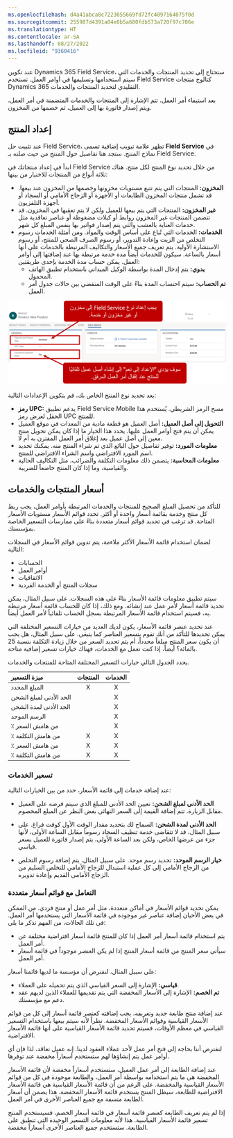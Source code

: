 ```yaml
---
ms.openlocfilehash: d4a41abca8c7223055669fd72fc4097164075f0d
ms.sourcegitcommit: 255987d4391a04e0b5a680fdb573a720f97c706e
ms.translationtype: HT
ms.contentlocale: ar-SA
ms.lasthandoff: 08/27/2022
ms.locfileid: "9360416"
---
```

 عند تكوين Dynamics 365 Field Service، ستحتاج إلى تحديد المنتجات والخدمات التي سيتم استخدامها وتسليمها في أوامر العمل. تستخدم Field Service كتالوج منتجات Dynamics 365 التقليدي لتحديد المنتجات والخدمات. 

بعد استيفاء أمر العمل، تتم الإشارة إلى المنتجات والخدمات المتضمنة في أمر العمل، ويتم إصدار فاتورة بها إلى العميل، ثم خصمها من المخزون.

## <a name="product-setup"></a>إعداد المنتج
عند تثبيت حل Field Service، تظهر علامة تبويب إضافية تسمى **Field Service** في نماذج المنتج. ستجد هنا تفاصيل حول المنتج من حيث صلته بـ Field Service.

ابدأ في إعداد منتجاتك في Field Service من خلال تحديد نوع المنتج لكل منتج. هناك ثلاثة أنواع من المنتجات للاختيار من بينها: 

- **المخزون:** المنتجات التي يتم تتبع مستويات مخزونها وخصمها من المخزون عند بيعها. قد تشمل منتجات المخزون الطابعات أو الأجهزة أو الزجاج الأمامي أو السجاد أو أجهزة التلفزيون.
- **غير المخزون:** المنتجات التي يتم بيعها للعميل ولكن لا يتم تعقبها في المخزون. قد تتضمن المنتجات غير المخزون روابط أو كبلات مضغوطة أو عناصر تعاقدية مثل خدمات العناية بالعشب والتي يتم إصدار فواتير بها بنفس المبلغ كل شهر.
- **الخدمات:** الخدمات التي تُباع على أساس الوقت والمواد.
   ومن أمثلة الخدمات رسوم التخلص من الزيت وإعادة التدوير، أو رسوم الصرف الصحي للمنتج، أو رسوم الاستشارة الأولية.
   يتم تعريف جميع الأسعار والتكاليف المرتبطة بالخدمات على أنها أسعار بالساعة. سيكون للخدمات أيضاً مدة خدمة مرتبطة بها عند إضافتها إلى أوامر العمل. يمكن حساب مدة الخدمة بإحدى طريقتين:
   - **يدوي:** يتم إدخال المدة بواسطة الوكيل الميداني باستخدام تطبيق الهاتف المحمول.
   -  **تم الحساب:** سيتم احتساب المدة بناءً على الوقت المنقضي بين حالات جدول أمر العمل.

![لقطة شاشة لنوع منتج Field Service.](../media/FS-Unit2-1.png) 

بعد تحديد نوع المنتج الخاص بك، قم بتكوين الإعدادات التالية:

- **رمز UPC:** يدعم تطبيق Field Service Mobile مسح الرمز الشريطي. يُستخدم هذا الحقل لعرض رمز UPC للمنتج.
- **التحويل إلى أصل العميل:** أصل العميل هو قطعة مادية من المعدات في موقع العميل يمكن أن يتم فتح أوامر العمل عليها. يحدد هذا الخيار ما إذا كان يمكن تحويل منتج معين إلى أصل عميل بعد إغلاق أمر العمل المقترن به أم لا.
- **معلومات المورد:** توفير تفاصيل حول البائع الذي تم شراء المنتج منه. يمكنك تحديد اسم المورد الافتراضي واسم الشراء الافتراضي للمنتج.
- **معلومات المحاسبة:** يتضمن ذلك معلومات التكلفة والضرائب، مثل التكاليف الحالية والقياسية، وما إذا كان المنتج خاضعاً للضريبة.

## <a name="product-and-service-pricing"></a>أسعار المنتجات والخدمات

للتأكد من تحصيل المبلغ الصحيح للمنتجات والخدمات المرتبطة بأوامر العمل، يجب ربط كل منتج وخدمة بقائمة أسعار واحدة أو أكثر. تحدد قوائم الأسعار مستويات الأسعار المتاحة. قد ترغب في تحديد قوائم أسعار متعددة بناءً على ممارسات التسعير الخاصة بمؤسستك.

لضمان استخدام قائمة الأسعار الأكثر ملاءمة، يتم تدوين قوائم الأسعار في السجلات التالية:

- الحسابات
- أوامر العمل
- الاتفاقيات
- سجلات المنتج أو الخدمة الفردية

سيتم تطبيق معلومات قائمة الأسعار بناءً على هذه السجلات. على سبيل المثال، يمكن تحديد قائمة أسعار لأمر عمل عند إنشائه. ومع ذلك، إذا كان للحساب قائمة أسعار مرتبطة به، فسيتم استخدام قائمة الأسعار المرتبطة بسجل الحساب تلقائياً لأمر العمل أيضاً.

عند تحديد عنصر قائمة الأسعار، يكون لديك العديد من خيارات التسعير المختلفة التي يمكن تحديدها للتأكد من أنك تقوم بتسعير العناصر كما ينبغي. على سبيل المثال، هل يجب أن يكون سعر المنتج مبلغاً محدداً، أم يتم تحديد السعر من خلال زيادة التكلفة بنسبة 25 بالمائة؟ أيضاً، إذا كنت تعمل مع الخدمات، فهناك خيارات تسعير إضافية متاحة.

يحدد الجدول التالي خيارات التسعير المختلفة المتاحة للمنتجات والخدمات.

 |ميزة التسعير           |المنتجات       |الخدمات      |
 |:-------------------------|:-------------:|:------------:|
 | المبلغ المحدد          |      X        |       X      |
 | الحد الأدنى لمبلغ الشحن    |               |       X      |
 | الحد الأدنى لمدة الشحن  |               |       X      |
 | الرسم الموحد                 |               |       X      |
 | ٪ من هامش السعر     |               |       X      |
 | ٪ من هامش التكلفة      |       X       |       X      |
 | ٪ من هامش السعر     |       X       |       X      |
 | ٪ من هامش التكلفة      |       X       |       X      |

### <a name="services-pricing"></a>تسعير الخدمات

عند إضافة خدمات إلى قائمة الأسعار، حدد من بين الخيارات التالية:

- **الحد الأدنى لمبلغ الشحن:** تعيين الحد الأدنى للمبلغ الذي سيتم فرضه على العميل مقابل الزيارة. تتم إضافة القيمة إلى السعر النهائي بغض النظر عن المبلغ المخصوم.

- **الحد الأدنى لمدة الشحن:** السماح لك بتحديد مقدار الوقت الأول كوقت فراغ. على سبيل المثال، قد لا تتقاضى خدمة تنظيف السجاد رسوماً مقابل الساعة الأولى، لأنها جزء من عرضها الخاص، ولكن بعد الساعة الأولى، يتم إصدار فاتورة للعميل بسعر قياسي.

- **خيار الرسم الموحد:** تحديد رسم موحد. على سبيل المثال، يتم إضافة رسوم التخلص من الزجاج الأمامي إلى كل عملية استبدال للزجاج الأمامي للتخلص السليم من الزجاج الأمامي القديم وإعادة تدويره.

### <a name="working-with-multiple-price-lists"></a>التعامل مع قوائم أسعار متعددة

يمكن تحديد قوائم الأسعار في أماكن متعددة، مثل أمر عمل أو منتج فردي. من الممكن في بعض الأحيان إضافة عناصر غير موجودة في قائمة الأسعار التي يستخدمها أمر العمل. في تلك الحالات، من المهم تذكر ما يلي:

- يتم استخدام قائمة أسعار أمر العمل إذا كان للمنتج قائمة أسعار افتراضية مختلفة عن أمر العمل.
- سيأتي سعر المنتج من قائمة أسعار المنتج إذا لم يكن العنصر موجوداً في قائمة أسعار أمر العمل.

على سبيل المثال، لنفترض أن مؤسسة ما لديها قائمتا أسعار:

- **قياسي:** الإشارة إلى السعر القياسي الذي يتم تحميله على العملاء.
- **تم الخصم:** الإشارة إلى الأسعار المخفضة التي يتم تقديمها للعملاء الذين لديهم عقد دعم مع مؤسستك.

عند إضافة منتج طابعة جديد وتعريفه، يجب إضافته كعنصر قائمة أسعار إلى كل من قوائم الأسعار القياسية وقوائم الأسعار المخفضة. نظراً لأنه سيتم بيعها باستخدام التسعير القياسي في معظم الأوقات، فسيتم تحديد قائمة الأسعار القياسية على أنها قائمة الأسعار الافتراضية.

لنفترض أننا بحاجة إلى فتح أمر عمل لأحد عملاء العقود لدينا. إنه عميل تعاقد، لذا فإن أي أوامر عمل يتم إنشاؤها لهم ستستخدم أسعاراً مخفضة عند توفرها.

عند إضافة الطابعة إلى أمر عمل العميل، ستستخدم أسعاراً مخفضة لأن قائمة الأسعار المخفضة هي ما يتم استخدامه بواسطة أمر العمل، والطابعة موجودة في كل من قوائم الأسعار القياسية والمخفضة. على الرغم من أن قائمة الأسعار القياسية هي قائمة الأسعار الافتراضية للطابعة، سيظل المنتج يستخدم قائمة الأسعار المخفضة. هذا يضمن أن أسعار الطابعة متسقة مع جميع العناصر الأخرى في أمر العمل.

إذا لم يتم تعريف الطابعة كعنصر قائمة أسعار في قائمة أسعار الخصم، فسيستخدم المنتج تسعير قائمة الأسعار القياسية. هذا لأنه معلومات التسعير الوحيدة التي تنطبق على الطابعة. ستستخدم جميع العناصر الأخرى أسعاراً مخفضة.
